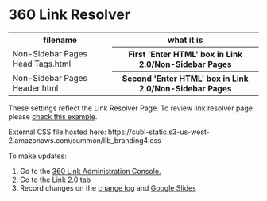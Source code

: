 # 360 Link Resolver
<table>
  <tr><th>filename</th><th>what it is</th></tr>
  <tr><td>Non-Sidebar Pages Head Tags.html</th><th>First 'Enter HTML' box in Link 2.0/Non-Sidebar Pages</td></tr>
  <tr><td>Non-Sidebar Pages Header.html</th><th>Second 'Enter HTML' box in Link 2.0/Non-Sidebar Pages</td></tr>
  </table>
<p>These settings reflect the Link Resolver Page. To review link resolver page please <a href="https://rp8jq9jy4s.search.serialssolutions.com/?id=doi:10.1080%2F03081077708934768&sid=literatum%3Atandf&genre=article&aulast=ROSEN&date=1977&atitle=COMPLEXITY+AS+A+SYSTEM+PROPERTY%E2%80%A0&jtitle=International+Journal+of+General+Systems&title=International+Journal+of+General+Systems&volume=3&issue=4&spage=227&epage=232&issn=0308-1079">check this example</a>.</p>
<p>External CSS file hosted here: https://cubl-static.s3-us-west-2.amazonaws.com/summon/lib_branding4.css </p>
To make updates:<br>
<ol><li>Go to the <a href="https://clientcenter.serialssolutions.com/CC/Login/Default.aspx">360 Link Administration Console.</a></li>
  <li>Go to the Link 2.0 tab</li>
  <li> Record changes on the <a href="https://docs.google.com/document/d/1tUjRhy6rih3uO4LhuL2o63uUrEuG4FqG8lBeOzNHqBw/edit#">change log</a> and <a href="https://docs.google.com/presentation/d/1De2QAhIhXcG_FM_wzXXnzWJLZKiVM6tGHJZJcS0wtRU/edit?usp=sharing">Google Slides</a></li>
  </ol>
